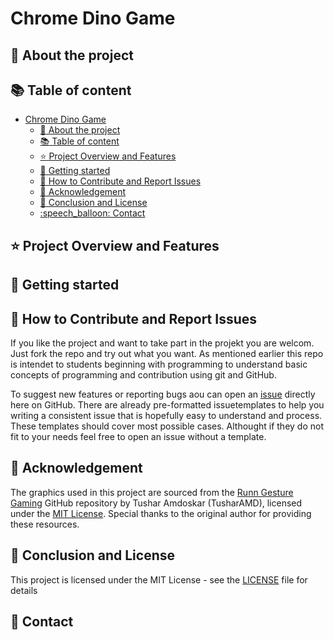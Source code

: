 # Chrome Dino Game  <!-- -Sth. funny as intern titel -->

## :cactus: About the project

## :books: Table of content
- [Chrome Dino Game  ](#chrome-dino-game--)
  - [:cactus: About the project](#cactus-about-the-project)
  - [:books: Table of content](#books-table-of-content)
  - [:star: Project Overview and Features](#star-project-overview-and-features)
  - [:rocket: Getting started](#rocket-getting-started)
  - [:bug: How to Contribute and Report Issues](#bug-how-to-contribute-and-report-issues)
  - [:handshake: Acknowledgement](#handshake-acknowledgement)
  - [:scroll: Conclusion and License](#scroll-conclusion-and-license)
  - [:speech\_balloon: Contact](#speech_balloon-contact)


## :star: Project Overview and Features

## :rocket: Getting started

## :bug: How to Contribute and Report Issues
If you like the project and want to take part in the projekt you are welcom. Just fork the repo and try out what you want. As mentioned earlier this repo is intendet to students beginning with programming to understand basic concepts of programming and contribution using git and GitHub.

To suggest new features or reporting bugs aou can open an [issue](https://github.com/RedLion8399/Dino/issues) directly here on GitHub. There are already pre-formatted issuetemplates to help you writing a consistent issue that is hopefully easy to understand and process. These templates should cover most possible cases. Althought if they do not fit to your needs feel free to open an issue without a template.


## :handshake: Acknowledgement
The graphics used in this project are sourced from the [Runn Gesture Gaming](https://github.com/TusharAMD/Runn) GitHub repository by Tushar Amdoskar (TusharAMD), licensed under the [MIT License](https://github.com/TusharAMD/Runn/blob/master/LICENSE). Special thanks to the original author for providing these resources.


## :scroll: Conclusion and License
This project is licensed under the MIT License - see the [LICENSE](./LICENSE) file for details


## :speech_balloon: Contact
